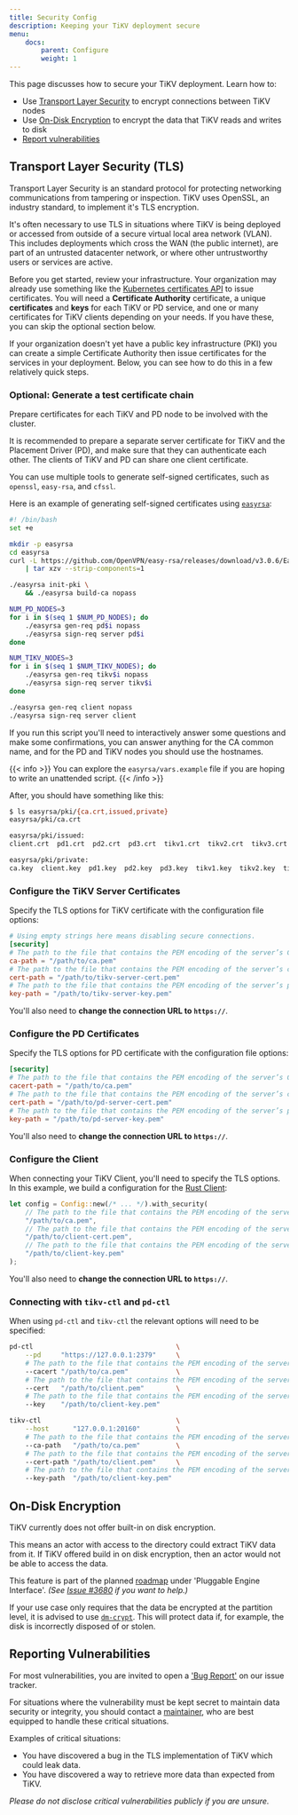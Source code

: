 ```yaml
---
title: Security Config
description: Keeping your TiKV deployment secure
menu:
    docs:
        parent: Configure
        weight: 1
---
```


This page discusses how to secure your TiKV deployment. Learn how to:

* Use [Transport Layer Security](#transport-layer-security-tls) to encrypt connections between TiKV nodes
* Use [On-Disk Encryption](#on-disk-encryption) to encrypt the data that TiKV reads and writes to disk
* [Report vulnerabilities](#reporting-vulnerabilities)

## Transport Layer Security (TLS)

Transport Layer Security is an standard protocol for protecting networking communications from tampering or inspection. TiKV uses OpenSSL, an industry standard, to implement it's TLS encryption.

It's often necessary to use TLS in situations where TiKV is being deployed or accessed from outside of a secure virtual local area network (VLAN).  This includes deployments which cross the WAN (the public internet), are part of an untrusted datacenter network, or where other untrustworthy users or services are active.

Before you get started, review your infrastructure. Your organization may already use something like the [Kubernetes certificates API](https://kubernetes.io/docs/tasks/tls/managing-tls-in-a-cluster/) to issue certificates. You will need a **Certificate Authority** certificate, a unique **certificates** and **keys** for each TiKV or PD service, and one or many certificates for TiKV clients depending on your needs. If you have these, you can skip the optional section below.

If your organization doesn't yet have a public key infrastructure (PKI) you can create a simple Certificate Authority then issue certificates for the services in your deployment. Below, you can see how to do this in a few relatively quick steps.

### Optional: Generate a test certificate chain

Prepare certificates for each TiKV and PD node to be involved with the cluster.

It is recommended to prepare a separate server certificate for TiKV and the Placement Driver (PD), and make sure that they can authenticate each other. The clients of TiKV and PD can share one client certificate.

You can use multiple tools to generate self-signed certificates, such as `openssl`, `easy-rsa`, and `cfssl`.

Here is an example of generating self-signed certificates using [`easyrsa`](https://github.com/OpenVPN/easy-rsa/):

```bash
#! /bin/bash
set +e

mkdir -p easyrsa
cd easyrsa
curl -L https://github.com/OpenVPN/easy-rsa/releases/download/v3.0.6/EasyRSA-unix-v3.0.6.tgz \
    | tar xzv --strip-components=1

./easyrsa init-pki \
    && ./easyrsa build-ca nopass

NUM_PD_NODES=3
for i in $(seq 1 $NUM_PD_NODES); do
    ./easyrsa gen-req pd$i nopass
    ./easyrsa sign-req server pd$i
done

NUM_TIKV_NODES=3
for i in $(seq 1 $NUM_TIKV_NODES); do
    ./easyrsa gen-req tikv$i nopass
    ./easyrsa sign-req server tikv$i
done

./easyrsa gen-req client nopass
./easyrsa sign-req server client
```

If you run this script you'll need to interactively answer some questions and make some confirmations, you can answer anything for the CA common name, and for the PD and TiKV nodes you should use the hostnames.

{{< info >}}
You can explore the `easyrsa/vars.example` file if you are hoping to write an unattended script.
{{< /info >}}

After, you should have something like this:

```bash
$ ls easyrsa/pki/{ca.crt,issued,private}
easyrsa/pki/ca.crt

easyrsa/pki/issued:
client.crt  pd1.crt  pd2.crt  pd3.crt  tikv1.crt  tikv2.crt  tikv3.crt

easyrsa/pki/private:
ca.key  client.key  pd1.key  pd2.key  pd3.key  tikv1.key  tikv2.key  tikv3.key
```

### Configure the TiKV Server Certificates

Specify the TLS options for TiKV certificate with the configuration file options:

```toml
# Using empty strings here means disabling secure connections.
[security]
# The path to the file that contains the PEM encoding of the server’s CA certificates.
ca-path = "/path/to/ca.pem"
# The path to the file that contains the PEM encoding of the server’s certificate chain.
cert-path = "/path/to/tikv-server-cert.pem"
# The path to the file that contains the PEM encoding of the server’s private key.
key-path = "/path/to/tikv-server-key.pem"
```

You'll also need to **change the connection URL to `https://`**.

### Configure the PD Certificates

Specify the TLS options for PD certificate with the configuration file options:

```toml
[security]
# The path to the file that contains the PEM encoding of the server’s CA certificates.
cacert-path = "/path/to/ca.pem"
# The path to the file that contains the PEM encoding of the server’s certificate chain.
cert-path = "/path/to/pd-server-cert.pem"
# The path to the file that contains the PEM encoding of the server’s private key.
key-path = "/path/to/pd-server-key.pem"
```

You'll also need to **change the connection URL to `https://`**.

### Configure the Client

When connecting your TiKV Client, you'll need to specify the TLS options. In this example, we build a configuration for the [Rust Client](https://github.com/tikv/client-rust):

```rust
let config = Config::new(/* ... */).with_security(
    // The path to the file that contains the PEM encoding of the server’s CA certificates.
    "/path/to/ca.pem",
    // The path to the file that contains the PEM encoding of the server’s certificate chain.
    "/path/to/client-cert.pem",
    // The path to the file that contains the PEM encoding of the server’s private key.
    "/path/to/client-key.pem"
);
```

You'll also need to **change the connection URL to `https://`**.

### Connecting with `tikv-ctl` and `pd-ctl`

When using `pd-ctl` and `tikv-ctl` the relevant options will need to be specified:

```bash
pd-ctl                                    \
    --pd     "https://127.0.0.1:2379"     \
    # The path to the file that contains the PEM encoding of the server’s CA certificates.
    --cacert "/path/to/ca.pem"            \
    # The path to the file that contains the PEM encoding of the server’s certificate chain.
    --cert   "/path/to/client.pem"        \
    # The path to the file that contains the PEM encoding of the server’s private key.
    --key    "/path/to/client-key.pem"

tikv-ctl                                  \
    --host      "127.0.0.1:20160"         \
    # The path to the file that contains the PEM encoding of the server’s CA certificates.
    --ca-path   "/path/to/ca.pem"         \
    # The path to the file that contains the PEM encoding of the server’s certificate chain.
    --cert-path "/path/to/client.pem"     \
    # The path to the file that contains the PEM encoding of the server’s private key.
    --key-path  "/path/to/client-key.pem"
```

## On-Disk Encryption

TiKV currently does not offer built-in on disk encryption.

This means an actor with access to the directory could extract TiKV data from it. If TiKV offered build in on disk encryption, then an actor would not be able to access the data.

This feature is part of the planned [roadmap](https://github.com/tikv/tikv/blob/master/docs/ROADMAP.md#engine) under 'Pluggable Engine Interface'. *(See [Issue #3680](https://github.com/tikv/tikv/issues/3680) if you want to help.)*

If your use case only requires that the data be encrypted at the partition level, it is advised to use [`dm-crypt`](https://en.wikipedia.org/wiki/Dm-crypt). This will protect data if, for example, the disk is incorrectly disposed of or stolen.

## Reporting Vulnerabilities

For most vulnerabilities, you are invited to open a ['Bug Report'](https://github.com/tikv/tikv/issues/new?template=bug-report.md) on our issue tracker.

For situations where the vulnerability must be kept secret to maintain data security or integrity, you should contact a [maintainer](https://github.com/tikv/tikv/blob/master/MAINTAINERS.md), who are best equipped to handle these critical situations.

Examples of critical situations:

* You have discovered a bug in the TLS implementation of TiKV which could leak data.
* You have discovered a way to retrieve more data than expected from TiKV.

*Please do not disclose critical vulnerabilities publicly if you are unsure.*
